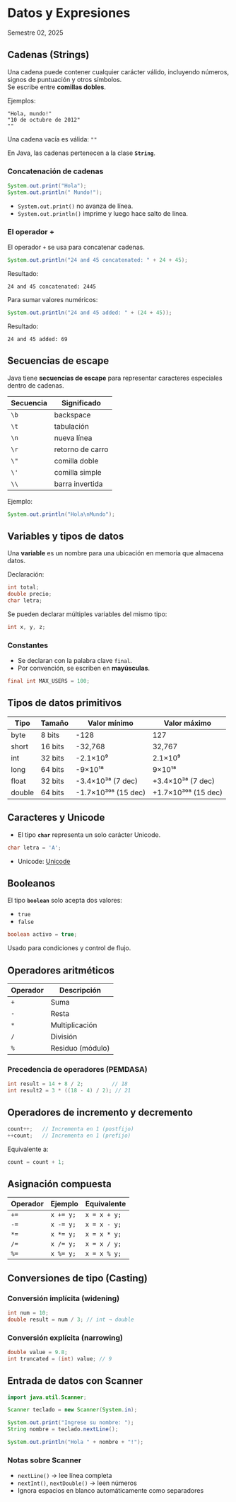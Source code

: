 # Datos y Expresiones
Semestre 02, 2025



## Cadenas (Strings)


Una cadena puede contener cualquier carácter válido, incluyendo números, signos de puntuación y otros símbolos.  
Se escribe entre **comillas dobles**.


Ejemplos:
```
"Hola, mundo!"
"10 de octubre de 2012"
""
```


Una cadena vacía es válida: `""`


En Java, las cadenas pertenecen a la clase **`String`**.


### Concatenación de cadenas


```java
System.out.print("Hola");
System.out.println(" Mundo!");
```
- `System.out.print()` no avanza de línea.  
- `System.out.println()` imprime y luego hace salto de línea.


### El operador +

El operador `+` se usa para concatenar cadenas.

```java
System.out.println("24 and 45 concatenated: " + 24 + 45);
```
Resultado:  
```
24 and 45 concatenated: 2445
```


Para sumar valores numéricos:
```java
System.out.println("24 and 45 added: " + (24 + 45));
```
Resultado:  
```
24 and 45 added: 69
```



## Secuencias de escape


Java tiene **secuencias de escape** para representar caracteres especiales dentro de cadenas.


| Secuencia | Significado      |
|-----------|------------------|
| `\b`     | backspace        |
| `\t`     | tabulación       |
| `\n`     | nueva línea      |
| `\r`     | retorno de carro |
| `\"`     | comilla doble    |
| `\'`     | comilla simple   |
| `\\`    | barra invertida  |


Ejemplo:
```java
System.out.println("Hola\nMundo");
```



## Variables y tipos de datos


Una **variable** es un nombre para una ubicación en memoria que almacena datos.


Declaración:
```java
int total;
double precio;
char letra;
```


Se pueden declarar múltiples variables del mismo tipo:
```java
int x, y, z;
```



### Constantes


- Se declaran con la palabra clave `final`.  
- Por convención, se escriben en **mayúsculas**.


```java
final int MAX_USERS = 100;
```



## Tipos de datos primitivos


| Tipo    | Tamaño   | Valor mínimo      | Valor máximo       |
|---------|----------|--------------------|--------------------|
| byte    | 8 bits   | -128               | 127                |
| short   | 16 bits  | -32,768            | 32,767             |
| int     | 32 bits  | -2.1×10⁹           | 2.1×10⁹            |
| long    | 64 bits  | -9×10¹⁸            | 9×10¹⁸             |
| float   | 32 bits  | -3.4×10³⁸ (7 dec)  | +3.4×10³⁸ (7 dec)  |
| double  | 64 bits  | -1.7×10³⁰⁸ (15 dec)| +1.7×10³⁰⁸ (15 dec)|



## Caracteres y Unicode


- El tipo **`char`** representa un solo carácter Unicode.  


```java
char letra = 'A';
```


- Unicode: [Unicode](https://symbl.cc/en/unicode-table/)



## Booleanos


El tipo **`boolean`** solo acepta dos valores:
- `true`
- `false`


```java
boolean activo = true;
```


Usado para condiciones y control de flujo.



## Operadores aritméticos

| Operador | Descripción        |
|----------|--------------------|
| `+`      | Suma               |
| `-`      | Resta              |
| `*`      | Multiplicación     |
| `/`      | División           |
| `%`      | Residuo (módulo)   |


### Precedencia de operadores (PEMDASA)


```java
int result = 14 + 8 / 2;         // 18
int result2 = 3 * ((18 - 4) / 2); // 21
```



## Operadores de incremento y decremento


```java
count++;   // Incrementa en 1 (postfijo)
++count;   // Incrementa en 1 (prefijo)
```


Equivalente a:
```java
count = count + 1;
```



## Asignación compuesta


| Operador | Ejemplo      | Equivalente         |
|----------|--------------|----------------------|
| `+=`     | `x += y;`    | `x = x + y;`         |
| `-=`     | `x -= y;`    | `x = x - y;`         |
| `*=`     | `x *= y;`    | `x = x * y;`         |
| `/=`     | `x /= y;`    | `x = x / y;`         |
| `%=`     | `x %= y;`    | `x = x % y;`         |



## Conversiones de tipo (Casting)


### Conversión implícita (widening)


```java
int num = 10;
double result = num / 3; // int → double
```


### Conversión explícita (narrowing)


```java
double value = 9.8;
int truncated = (int) value; // 9
```



## Entrada de datos con Scanner


```java
import java.util.Scanner;

Scanner teclado = new Scanner(System.in);

System.out.print("Ingrese su nombre: ");
String nombre = teclado.nextLine();

System.out.println("Hola " + nombre + "!");
```



### Notas sobre Scanner

- `nextLine()` → lee línea completa
- `nextInt()`, `nextDouble()` → leen números
- Ignora espacios en blanco automáticamente como separadores
